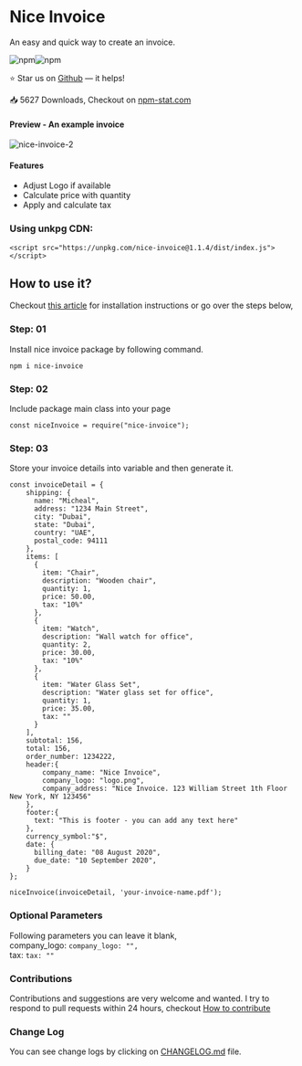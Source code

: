 # Nice Invoice

An easy and quick way to create an invoice.<br>

<img alt="npm" src="https://img.shields.io/npm/v/nice-invoice"><img alt="npm" src="https://img.shields.io/npm/dy/nice-invoice">

:star: Star us on <a href="https://github.com/ayazshah2/nice-invoice" title="Nice Invoice">Github</a> — it helps!

:inbox_tray: 5627 Downloads, Checkout on <a href="https://npm-stat.com/charts.html?package=nice-invoice&from=2020-07-01&to=2022-03-12" title="Nice Invoice Stat on npm-stat.com">npm-stat.com</a> 

#### Preview - An example invoice 

<img src="https://i.ibb.co/LnSK8rG/nice-invoice-3.png" alt="nice-invoice-2" border="0">

#### Features
 - Adjust Logo if available
 - Calculate price with quantity
 - Apply and calculate tax

### Using unkpg CDN:

```<script src="https://unpkg.com/nice-invoice@1.1.4/dist/index.js"></script>```

## How to use it?
Checkout <a href="https://coderadvise.com/best-pdf-invoice-generator-package-of-nodejs/">this article</a> for installation instructions or go over the steps below, 

### Step: 01
Install nice invoice package by following command. 

```npm i nice-invoice```

### Step: 02
Include package main class into your page
```
const niceInvoice = require("nice-invoice");
```
### Step: 03
Store your invoice details into variable and then generate it. 

```   
const invoiceDetail = {
    shipping: {
      name: "Micheal",
      address: "1234 Main Street",
      city: "Dubai",
      state: "Dubai",
      country: "UAE",
      postal_code: 94111
    },
    items: [
      {
        item: "Chair",
        description: "Wooden chair",
        quantity: 1,
        price: 50.00, 
        tax: "10%"
      },
      {
        item: "Watch",
        description: "Wall watch for office",
        quantity: 2,
        price: 30.00,
        tax: "10%"
      },
      {
        item: "Water Glass Set",
        description: "Water glass set for office",
        quantity: 1,
        price: 35.00,
        tax: ""
      }
    ],
    subtotal: 156,
    total: 156,
    order_number: 1234222,
    header:{
        company_name: "Nice Invoice",
        company_logo: "logo.png",
        company_address: "Nice Invoice. 123 William Street 1th Floor New York, NY 123456"
    },
    footer:{
      text: "This is footer - you can add any text here"
    },
    currency_symbol:"$", 
    date: {
      billing_date: "08 August 2020",
      due_date: "10 September 2020",
    }
};

niceInvoice(invoiceDetail, 'your-invoice-name.pdf');
```

### Optional Parameters 
Following parameters you can leave it blank, <br >
company_logo: ```company_logo: "",``` <br>
tax: ```tax: ""```

### Contributions

Contributions and suggestions are very welcome and wanted. I try to respond to pull requests within 24 hours, checkout <a href="https://github.com/bakhtawarshah/nice-invoice/blob/master/CONTRIBUTE.md">How to contribute</a>

### Change Log

You can see change logs by clicking on <a href="https://github.com/bakhtawarshah/nice-invoice/blob/master/CHANGELOG.md">CHANGELOG.md</a> file. 
